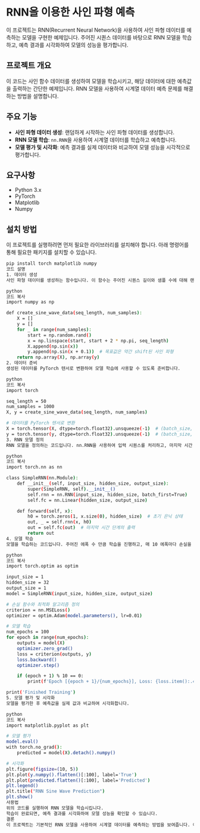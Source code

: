 # RNN을 이용한 사인 파형 예측

이 프로젝트는 RNN(Recurrent Neural Network)을 사용하여 사인 파형 데이터를 예측하는 모델을 구현한 예제입니다. 주어진 시퀀스 데이터를 바탕으로 RNN 모델을 학습하고, 예측 결과를 시각화하여 모델의 성능을 평가합니다.

## 프로젝트 개요

이 코드는 사인 함수 데이터를 생성하여 모델을 학습시키고, 해당 데이터에 대한 예측값을 출력하는 간단한 예제입니다. RNN 모델을 사용하여 시계열 데이터 예측 문제를 해결하는 방법을 설명합니다.

## 주요 기능

- **사인 파형 데이터 생성**: 랜덤하게 시작하는 사인 파형 데이터를 생성합니다.
- **RNN 모델 학습**: `nn.RNN`을 사용하여 시계열 데이터를 학습하고 예측합니다.
- **모델 평가 및 시각화**: 예측 결과를 실제 데이터와 비교하여 모델 성능을 시각적으로 평가합니다.

## 요구사항

- Python 3.x
- PyTorch
- Matplotlib
- Numpy

## 설치 방법

이 프로젝트를 실행하려면 먼저 필요한 라이브러리를 설치해야 합니다. 아래 명령어를 통해 필요한 패키지를 설치할 수 있습니다.

```bash
pip install torch matplotlib numpy
코드 설명
1. 데이터 생성
사인 파형 데이터를 생성하는 함수입니다. 이 함수는 주어진 시퀀스 길이와 샘플 수에 대해 랜덤한 시작값을 사용하여 데이터를 생성합니다.

python
코드 복사
import numpy as np

def create_sine_wave_data(seq_length, num_samples):
    X = []
    y = []
    for _ in range(num_samples):
        start = np.random.rand()
        x = np.linspace(start, start + 2 * np.pi, seq_length)
        X.append(np.sin(x))
        y.append(np.sin(x + 0.1))  # 목표값은 약간 shift된 사인 파형
    return np.array(X), np.array(y)
2. 데이터 준비
생성된 데이터를 PyTorch 텐서로 변환하여 모델 학습에 사용할 수 있도록 준비합니다.

python
코드 복사
import torch

seq_length = 50
num_samples = 1000
X, y = create_sine_wave_data(seq_length, num_samples)

# 데이터를 PyTorch 텐서로 변환
X = torch.tensor(X, dtype=torch.float32).unsqueeze(-1)  # (batch_size, seq_length, input_size)
y = torch.tensor(y, dtype=torch.float32).unsqueeze(-1)  # (batch_size, seq_length, output_size)
3. RNN 모델 정의
RNN 모델을 정의하는 코드입니다. nn.RNN을 사용하여 입력 시퀀스를 처리하고, 마지막 시간 단계의 출력을 선형 계층을 통해 예측합니다.

python
코드 복사
import torch.nn as nn

class SimpleRNN(nn.Module):
    def __init__(self, input_size, hidden_size, output_size):
        super(SimpleRNN, self).__init__()
        self.rnn = nn.RNN(input_size, hidden_size, batch_first=True)
        self.fc = nn.Linear(hidden_size, output_size)

    def forward(self, x):
        h0 = torch.zeros(1, x.size(0), hidden_size)  # 초기 은닉 상태
        out, _ = self.rnn(x, h0)
        out = self.fc(out)  # 마지막 시간 단계의 출력
        return out
4. 모델 학습
모델을 학습하는 코드입니다. 주어진 에폭 수 만큼 학습을 진행하고, 매 10 에폭마다 손실을 출력합니다.

python
코드 복사
import torch.optim as optim

input_size = 1
hidden_size = 32
output_size = 1
model = SimpleRNN(input_size, hidden_size, output_size)

# 손실 함수와 최적화 알고리즘 정의
criterion = nn.MSELoss()
optimizer = optim.Adam(model.parameters(), lr=0.01)

# 모델 학습
num_epochs = 100
for epoch in range(num_epochs):
    outputs = model(X)
    optimizer.zero_grad()
    loss = criterion(outputs, y)
    loss.backward()
    optimizer.step()

    if (epoch + 1) % 10 == 0:
        print(f'Epoch [{epoch + 1}/{num_epochs}], Loss: {loss.item():.4f}')

print('Finished Training')
5. 모델 평가 및 시각화
모델을 평가한 후 예측값을 실제 값과 비교하여 시각화합니다.

python
코드 복사
import matplotlib.pyplot as plt

# 모델 평가
model.eval()
with torch.no_grad():
    predicted = model(X).detach().numpy()

# 시각화
plt.figure(figsize=(10, 5))
plt.plot(y.numpy().flatten()[:100], label='True')
plt.plot(predicted.flatten()[:100], label='Predicted')
plt.legend()
plt.title("RNN Sine Wave Prediction")
plt.show()
사용법
위의 코드를 실행하여 RNN 모델을 학습시킵니다.
학습이 완료되면, 예측 결과를 시각화하여 모델 성능을 확인할 수 있습니다.
결론
이 프로젝트는 기본적인 RNN 모델을 사용하여 시계열 데이터를 예측하는 방법을 보여줍니다. 이 예제를 통해 RNN 모델을 이해하고, 시계열 예측 문제에 적용하는 방법을 배울 수 있습니다.

